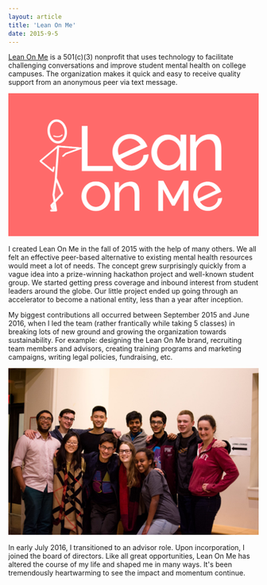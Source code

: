 ```yaml
---
layout: article
title: 'Lean On Me'
date: 2015-9-5
---
```


<a href="https://lean0n.me" target="_blank">Lean On Me</a> is a 501(c)(3) nonprofit that uses technology to facilitate challenging conversations and improve student mental health on college campuses. The organization makes it quick and easy to receive quality support from an anonymous peer via text message.

![Lean On Me Logo][logo]

I created Lean On Me in the fall of 2015 with the help of many others. We all felt an effective peer-based alternative to existing mental health resources would meet a lot of needs. The concept grew surprisingly quickly from a vague idea into a prize-winning hackathon project and well-known student group. We started getting press coverage and inbound interest from student leaders around the globe. Our little project ended up going through an accelerator to become a national entity, less than a year after inception.

My biggest contributions all occurred between September 2015 and June 2016, when I led the team (rather frantically while taking 5 classes) in breaking lots of new ground and growing the organization towards sustainability. For example: designing the Lean On Me brand, recruiting team members and advisors, creating training programs and marketing campaigns, writing legal policies, fundraising, etc.

![Lean On Me Team][team]

In early July 2016, I transitioned to an advisor role. Upon incorporation, I joined the board of directors. Like all great opportunities, Lean On Me has altered the course of my life and shaped me in many ways. It's been tremendously heartwarming to see the impact and momentum continue.

[logo]: /img/icon/lom-logo.png#L
[team]: /img/archive/lom-team.jpg#L
